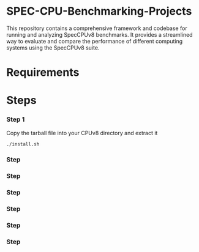 # SPEC-CPU-Benchmarking-Projects
This repository contains a comprehensive framework and codebase for running and analyzing SpecCPUv8 benchmarks. It provides a streamlined way to evaluate and compare the performance of different computing systems using the SpecCPUv8 suite.

# Requirements

# Steps
### Step 1

Copy the tarball file into your CPUv8 directory and extract it

```bash
./install.sh
```

### Step

### Step

### Step

### Step

### Step

### Step
